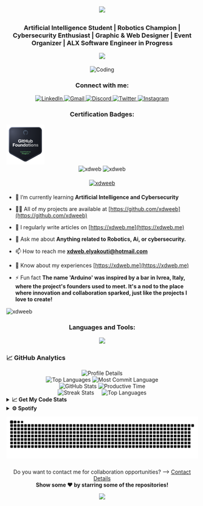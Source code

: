 <h1 align="center">
    <img src="https://readme-typing-svg.herokuapp.com/?font=Righteous&size=35&color=00D310&center=true&vCenter=true&width=500&height=70&duration=4000&pause=1000&lines=Hi+There!+👋;+I'm+Taibi+El+Yakouti+|+@xdweb;" />
</h1>
<h3 align="center">Artificial Intelligence Student | Robotics Champion | Cybersecurity Enthusiast | Graphic & Web Designer | Event Organizer | ALX Software Engineer in Progress</h3>

<p align="center">
  <img src="https://profile-counter.glitch.me/xdweeb/count.svg">
</p>

<p align="center">
<a target="blank"> <img align="center" alt="Coding" src="https://user-images.githubusercontent.com/74038190/225813708-98b745f2-7d22-48cf-9150-083f1b00d6c9.gif" /></a>
</p>

<h3 align="center">Connect with me:</h3>

<div align="center" style="margin-bottom: 20px;">
  <a href="https://www.linkedin.com/in/taibi-el-yakouti-7852a0253/" target="_blank">
    <img src="https://cdn-icons-png.freepik.com/256/2335/2335321.png?ga=GA1.1.361340327.1735012906" width="52" height="52" alt="LinkedIn" />
  </a>
  <a href="mailto:xdweb.elyakouti@hotmail.com" target="_blank">
    <img src="https://cdn-icons-png.freepik.com/256/2335/2335296.png?ga=GA1.1.361340327.1735012906" width="52" height="52" alt="Gmail" />
  </a>
    <a href="https://discordid.netlify.app/?id=592208059099774976" target="_blank">
    <img src="https://cdn-icons-png.freepik.com/256/356/356060.png?ga=GA1.1.361340327.1735012906" width="52" height="52" alt="Discord" />
  <a href="https://twitter.com/elyakoutiweb" target="_blank">
    <img src="https://cdn-icons-png.freepik.com/256/2335/2335289.png?ga=GA1.1.361340327.1735012906" width="52" height="52" alt="Twitter" />
  </a>
  </a>
  <a href="https://instagram.com/xdweb" target="_blank">
    <img src="https://cdn-icons-png.freepik.com/256/2335/2335273.png?ga=GA1.1.361340327.1735012906" width="52" height="52" alt="Instagram" />
  </a>
</div>


<h3 align="center">Certification Badges:</h3>
<div style="display:flex; align-items:center; gap: 10px;" align="center">
  <a href="https://www.credly.com/badges/37d07a2e-5ae7-4963-9a74-2a8cdc208234/public_url" target="_blank">
    <img src="https://raw.githubusercontent.com/sanjay-kv/sanjay-kv/main/Assets/GitHub%20Foundation.png" width="100px" height="105px" />
  </a>
</div>

</details> 

<div align="center" style="margin-bottom: 20px;">
  <a>
    <img src="https://komarev.com/ghpvc/?username=xdweeb&label=Profile%20views&color=0e75b6&style=flat" alt="xdweb" />
  </a>
  <a>
    <img src="https://img.shields.io/github/stars/xdweeb" alt="xdweb" />
  </a>
</div>


<div align="center" style="margin-bottom: 20px;">
   <p>
      <a href="https://github.com/xdweeb/github-profile-trophy">
         <img src="https://github-profile-trophy.vercel.app/?username=xdweeb&title=-Issues" alt="xdweeb" />
      </a>
   </p>
</div>





- 🌱 I’m currently learning **Artificial Intelligence and Cybersecurity**

- 👨‍💻 All of my projects are available at [https://github.com/xdweeb](https://github.com/xdweeb)

- 📝 I regularly write articles on [https://xdweb.me](https://xdweb.me)

- 💬 Ask me about **Anything related to Robotics, Ai, or cybersecurity.**

- 📫 How to reach me **xdweb.elyakouti@hotmail.com**

- 📄 Know about my experiences [https://xdweb.me](https://xdweb.me)

- ⚡ Fun fact **The name 'Arduino' was inspired by a bar in Ivrea, Italy, where the project's founders used to meet. It's a nod to the place where innovation and collaboration sparked, just like the projects I love to create!**

<p><img align="center" src="https://user-images.githubusercontent.com/74038190/221352995-5ac18bdf-1a19-4f99-bbb6-77559b220470.gif" alt="xdweeb" /></p>



###


###

<h3 align="center">Languages and Tools:</h3>

<p align="center">
  <a href="https://skillicons.dev">
    <img src="https://skillicons.dev/icons?i=git,anaconda,androidstudio,arduino,aws,bash,blender,c,cs,cpp,cloudflare,css,django,azure,figma,flutter,github,html,ai,linux,kali,mongodb,docker,mysql,notion,ps,postgres,powershell,processing,pycharm,py,raspberrypi,redhat,replit,sqlite,sklearn,emacs,nodejs,matlab,md,js,java,swift,tailwind,tensorflow,ubuntu,unity,visualstudio,vscode,gmail,gitlab,flask,wordpress,windows,vim,react,r,opencv,stackoverflow,php" />
  </a>
</p>



### 📈 GitHub Analytics

<div align="center">
   <img src="http://github-profile-summary-cards.vercel.app/api/cards/profile-details?username=xdweeb&theme=github_dark" alt="Profile Details">
</div>

<div align="center">
   <img src="http://github-profile-summary-cards.vercel.app/api/cards/repos-per-language?username=xdweeb&theme=github_dark" alt="Top Languages">
   <img src="http://github-profile-summary-cards.vercel.app/api/cards/most-commit-language?username=xdweeb&theme=github_dark" alt="Most Commit Language">
</div>

<div align="center">
   <img src="http://github-profile-summary-cards.vercel.app/api/cards/stats?username=xdweeb&theme=github_dark" alt="GitHub Stats">
   <img src="http://github-profile-summary-cards.vercel.app/api/cards/productive-time?username=xdweeb&theme=github_dark&utcOffset=8" alt="Productive Time">
</div>


<div align="center" style="display: flex; justify-content: center; gap: 20px;">
   <a target="blank">
      <img src="https://github-readme-streak-stats.herokuapp.com/?user=xdweeb" alt="Streak Stats" height="300" width="400" />
   </a>
   <a target="blank">
      <img src="https://github-readme-stats.vercel.app/api/top-langs?username=xdweeb&show_icons=true&locale=en&layout=compact" alt="Top Languages" height="300" width="285" />
   </a>
</div>

<details>
<summary><b>📈 Get My Code Stats</b></summary><br>

<!--START_SECTION:waka-->
![Lines of code](https://img.shields.io/badge/From%20Hello%20World%20I%27ve%20Written-1.8%20million%20lines%20of%20code-blue)

**I'm an Early 🐤** 

```text
🌞 Morning                1500 commits        ███████░░░░░░░░░░░░░░░░░░   30.00% 
🌆 Daytime                2000 commits        ██████████░░░░░░░░░░░░░░░   40.00% 
🌃 Evening                1000 commits        ███████░░░░░░░░░░░░░░░░░░   20.00% 
🌙 Night                  500 commits         ██░░░░░░░░░░░░░░░░░░░░░░░   10.00% 
```

📅 **I'm Most Productive on Thursday** 

```text
Monday                   800 commits         ████░░░░░░░░░░░░░░░░░░░░░   16.00% 
Tuesday                  1000 commits        █████░░░░░░░░░░░░░░░░░░░░   20.00% 
Wednesday                900 commits         █████░░░░░░░░░░░░░░░░░░░░   18.00% 
Thursday                 1300 commits        ███████░░░░░░░░░░░░░░░░░░   26.00% 
Friday                   400 commits         ██░░░░░░░░░░░░░░░░░░░░░░░   08.00% 
Saturday                 400 commits         ██░░░░░░░░░░░░░░░░░░░░░░░   08.00% 
Sunday                   200 commits         ██░░░░░░░░░░░░░░░░░░░░░░░   04.00% 
```
<!--END_SECTION:waka-->
</details>


<details>
  <summary><b>⚙️ Spotify</b></summary>
  <div align="center">
    <table>
      <tr>
        <td align="center">
          <!-- Spotify GitHub Profile -->
          <a href="https://github.com/kittinan/spotify-github-profile" target="_blank">
            <img src="https://spotify-github-profile.kittinanx.com/api/view?uid=31bzye3bxbglc4i75xf5woju65hq&cover_image=true&theme=default&show_offline=false&background_color=121212&interchange=false" alt="Spotify GitHub Profile" width="240" />
          </a>
        </td>
        <td align="center">
          <!-- Spotify Recently Played -->
          <a href="https://open.spotify.com/user/31bzye3bxbglc4i75xf5woju65hq" target="_blank">
            <img src="https://spotify-recently-played-readme.vercel.app/api?user=31bzye3bxbglc4i75xf5woju65hq" alt="Spotify Recently Played" width="400" />
          </a>
        </td>
      </tr>
    </table>
  </div>
</details>

<p align="center">
<img src="https://raw.githubusercontent.com/xdweeb/xdweeb/output/snake.svg" alt="Snake animation" />
</p>

###

<div align="center">
   <p>Do you want to contact me for collaboration opportunities? ⟶ 
      <a href="mailto:xdweb.elyakouti@gmail.com">Contact Details</a><br> 
      <b>Show some ❤️ by starring some of the repositories!</b>
   </p>
</div>


<p align="center">
  <img src="https://capsule-render.vercel.app/api?type=waving&color=gradient&height=60&section=footer"/>
</p>
